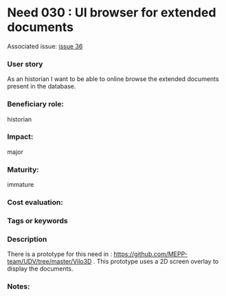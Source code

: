 # Need 030 : UI browser for extended documents

Associated issue: [issue 36](https://github.com/MEPP-team/RICT/issues/36)

### User story
As an historian I want to be able to online browse the extended documents present in the database. 

### Beneficiary role: 
historian

### Impact: 
major

### Maturity:
immature

### Cost evaluation:

### Tags or keywords

### Description
There is a prototype for this need in : https://github.com/MEPP-team/UDV/tree/master/Vilo3D . 
This prototype uses a 2D screen overlay to display the documents.

### Notes:
